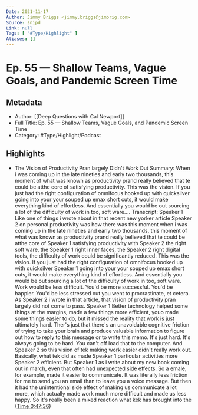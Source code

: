 ```yaml
---
Date: 2021-11-17
Author: Jimmy Briggs <jimmy.briggs@jimbrig.com>
Source: snipd
Link: null
Tags: [ "#Type/Highlight" ]
Aliases: []
---
```

# Ep. 55 —  Shallow Teams, Vague Goals, and Pandemic Screen Time

## Metadata
- Author: [[Deep Questions with Cal Newport]]
- Full Title: Ep. 55 —  Shallow Teams, Vague Goals, and Pandemic Screen Time
- Category: #Type/Highlight/Podcast

## Highlights
- The Vision of Productivity Pran largely Didn't Work Out
  Summary:
  When i was coming up in the late nineties and early two thousands, this moment of what was known as productivity prand really believed that te could be atthe core of satisfying productivity. This was the vision. If you just had the right configuration of omnifocus hooked up with quicksilver going into your your souped up emax short cuts, it would make everything kind of effortless. And essentially you would be out sourcing a lot of the difficulty of work in too, soft ware....
  Transcript:
  Speaker 1
  Like one of things i wrote about in that recent new yorker article
  Speaker 2
  on personal productivity was how there was this moment when i was coming up in the late nineties and early two thousands, this moment of what was known as productivity prand really believed that te could be atthe core of
  Speaker 1
  satisfying productivity with
  Speaker 2
  the right soft ware, the
  Speaker 1
  right inner faces, the
  Speaker 2
  right digital tools, the difficulty of work could be significantly reduced. This was the vision. If you just had the right configuration of omnifocus hooked up with quicksilver
  Speaker 1
  going into your your souped up emax short cuts, it would make everything kind of effortless. And essentially you would be out sourcing a lot of the difficulty of work in too, soft ware. Work would be less difficult. You'd be more successful. You'd be happier. You'd be less stressed out you went to procrastinate, et cetera. As
  Speaker 2
  i wrote in that article, that vision of productivity pran largely did not come to pass.
  Speaker 1
  Better technology helped some things at the margins, made a few things more efficient, youo made some things easier to do, but it missed the reality that work is just ultimately hard. Ther's just that there's an unavoidable cognitive friction of trying to take your brain and produce valuable information to figure out how to reply to this message or to write this memo. It's just hard. It's always going to be hard. You can't off load that to the computer. And
  Speaker 2
  so this vision of tek making work easier didn't really work out. Basically, what tek did as made
  Speaker 1
  particular activities more
  Speaker 2
  efficient. But
  Speaker 1
  as i write about my new book coming out in march, even that often had unexpected side effects. So a emale, for example, made it easier to communicate. It was literally less friction for me to send you an email than to leave you a voice message. But then it had the unintentional side effect of making us communicate a lot more, which actually made work much more difficult and made us less happy. So it's really been a mixed reaction what kek has brought into the ([Time 0:47:36](https://share.snipd.com/snip/772d0989-c5dd-4bbb-a3d7-3a7f97bf3bbf))
